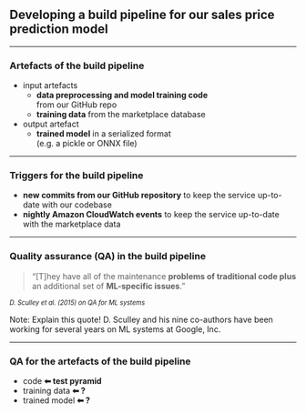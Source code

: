 ## Developing a build pipeline for our sales price prediction model

---

### Artefacts of the build pipeline

- input artefacts
  - **data preprocessing and model training code**<br/>from our GitHub repo
  - **training data** from the marketplace database
- output artefact
  - **trained model** in a serialized format<br/>(e.g. a pickle or ONNX file)

---

### Triggers for the build pipeline

- **new commits from our GitHub repository** to keep the service up-to-date with our codebase
- **nightly Amazon CloudWatch events** to keep the service up-to-date with the marketplace data

---

### Quality assurance (QA) in the build pipeline

> &ldquo;[T]hey have all of the maintenance **problems of traditional code plus**
> an additional set of **ML-specific issues**.&rdquo;

<cite style="font-size:0.8em">D. Sculley et al. (2015) on QA for ML systems</cite>

Note: Explain this quote!
D. Sculley and his nine co-authors have been working
for several years on ML systems at Google, Inc.

---

### QA for the artefacts of the build pipeline

- code
  <strong class="fragment" data-fragment-index="1">
  <span class="fragment highlight-blue" data-fragment-index="1">⬅ test pyramid</span>
  </strong>
- training data
  <strong class="fragment" data-fragment-index="2">
  <span class="fragment highlight-blue" data-fragment-index="2">⬅ ?</span>
  </strong>
- trained model
  <strong class="fragment" data-fragment-index="2">
  <span class="fragment highlight-blue" data-fragment-index="2">⬅ ?</span>
  </strong>
